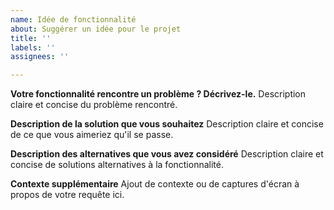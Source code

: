 ```yaml
---
name: Idée de fonctionnalité
about: Suggérer un idée pour le projet
title: ''
labels: ''
assignees: ''

---
```


**Votre fonctionnalité rencontre un problème ? Décrivez-le.**
Description claire et concise du problème rencontré.

**Description de la solution que vous souhaitez**
Description claire et concise de ce que vous aimeriez qu'il se passe.

**Description des alternatives que vous avez considéré**
Description claire et concise de solutions alternatives à la fonctionnalité.



**Contexte supplémentaire**
Ajout de contexte ou de captures d'écran à propos de votre requête ici.
